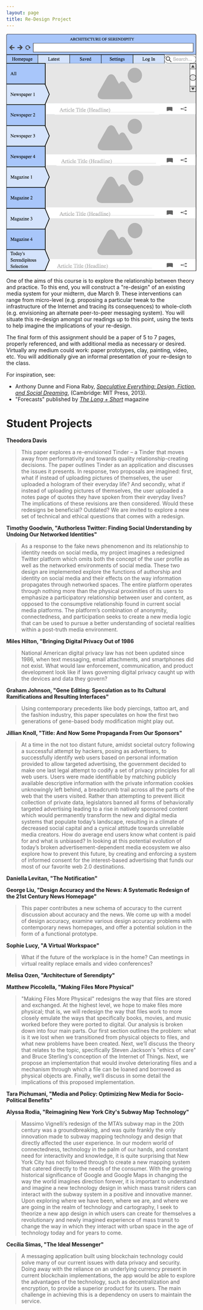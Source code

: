 ```yaml
---
layout: page
title: Re-Design Project
---
```


![](assets/images/serendipity.png)

One of the aims of this course is to explore the relationship between theory and practice. To this end, you will construct a "re-design" of an existing media system for your midterm, due March 9.  These interventions can range from micro-level (e.g. proposing a particular tweak to the infrastructure of the Internet and tracing its consequences) to whole-cloth (e.g. envisioning an alternate peer-to-peer messaging system). You will situate this re-design amongst our readings up to this point, using the texts to help imagine the implications of your re-design.

The final form of this assignment should be a paper of 5 to 7 pages, properly referenced, and with additional media as necessary or desired.  Virtually any medium could work: paper prototypes, clay, painting, video, etc. You will additionally give an informal presentation of your re-design to the class.

For inspiration, see:

- Anthony Dunne and Fiona Raby, [*Speculative Everything: Design, Fiction, and Social Dreaming*](https://mitpress.mit.edu/books/speculative-everything), (Cambridge: MIT Press, 2013).
- "Forecasts" published by [*The Long + Short*](http://thelongandshort.org/forecasts) magazine

# Student Projects

**Theodora Davis**

> This paper explores a re-envisioned Tinder – a Tinder that moves away from performativity and towards quality relationship-creating decisions. The paper outlines Tinder as an application and discusses the issues it presents. In response, two proposals are imagined: first, what if instead of uploading pictures of themselves, the user uploaded a hologram of their everyday life? And secondly, what if instead of uploading pictures of themselves, the user uploaded a notes page of quotes they have spoken from their everyday lives? The implications of these revisions are then considered. Would these redesigns be beneficial? Outdated? We are invited to explore a new set of technical and ethical questions that comes with a redesign.

**Timothy Goodwin, "Authorless Twitter: Finding Social Understanding by Undoing Our Networked Identities"**

> As a response to the fake news phenomenon and its relationship to identity needs on social media, my project imagines a redesigned Twitter platform which omits both the concept of the user profile as well as the networked environments of social media. These two design are implemented explore the functions of authorship and identity on social media and their effects on the way information propagates through networked spaces. The entire platform operates through nothing more than the physical proximities of its users to emphasize a participatory relationship between user and content, as opposed to the consumptive relationship found in current social media platforms. The platform’s combination of anonymity, connectedness, and participation seeks to create a new media logic that can be used to pursue a better understanding of societal realities within a post-truth media environment.

**Miles Hilton, "Bringing Digital Privacy Out of 1986**

> National American digital privacy law has not been updated since 1986, when text messaging, email attachments, and smartphones did not exist. What would law enforcement, communication, and product development look like if laws governing digital privacy caught up with the devices and data they govern?

**Graham Johnson, "Gene Editing: Speculation as to Its Cultural Ramifications and Resulting Interfaces"**

> Using contemporary precedents like body piercings, tattoo art, and the fashion industry, this paper speculates on how the first two generations of gene-based body modification might play out.

**Jillian Knoll, "Title: And Now Some Propaganda From Our Sponsors"**

> At a time in the not too distant future, amidst societal outcry following a successful attempt by hackers, posing as advertisers, to successfully identify web users based on personal information provided to allow targeted advertising, the government decided to make one last legal attempt to codify a set of privacy principles for all web users. Users were made identifiable by matching publicly available descriptive information with the private information cookies unknowingly left behind, a breadcrumb trail across all the parts of the web that the users visited. Rather than attempting to prevent illicit collection of private data, legislators banned all forms of behaviorally targeted advertising leading to a rise in natively sponsored content which would permanently transform the new and digital media systems that populate today’s landscape, resulting in a climate of decreased social capital and a cynical attitude towards unreliable media creators. How do average end users know what content is paid for and what is unbiased? In looking at this potential evolution of today’s broken advertisement-dependent media ecosystem we also explore how to prevent this future, by creating and enforcing a system of informed consent for the interest-based advertising that funds our most of our favorite web 2.0 destinations.

**Daniella Levitan, "The Notification"**

**George Liu, "Design Accuracy and the News: A Systematic Redesign of the 21st Century News Homepage"**

> This paper contributes a new schema of accuracy to the current discussion about accuracy and the news. We come up with a model of design accuracy, examine various design accuracy problems with contemporary news homepages, and offer a potential solution in the form of a functional prototype.

**Sophie Lucy, "A Virtual Workspace"**

> What if the future of the workplace is in the home? Can meetings in virtual reality replace emails and video conferences?

**Melisa Ozen, "Architecture of Serendipty"**

**Matthew Piccolella, "Making Files More Physical"**

> "Making Files More Physical" redesigns the way that files are stored and exchanged. At the highest level, we hope to make files more physical; that is, we will redesign the way that files work to more closely emulate the ways that specifically books, movies, and music worked before they were ported to digital. Our analysis is broken down into four main parts. Our first section outlines the problem: what is it we lost when we transitioned from physical objects to files, and what new problems have been created. Next, we’ll discuss the theory that relates to the topic, specifically Steven Jackson's "ethics of care" and Bruce Sterling's conception of the Internet of Things. Next, we propose an implementation that would involve deteriorating files and a mechanism through which a file can be loaned and borrowed as physical objects are. Finally, we’ll discuss in some detail the implications of this proposed implementation.

**Tara Pichumani, "Media and Policy: Optimizing New Media for Socio-Political Benefits"**

**Alyssa Rodia, "Reimagining New York City's Subway Map Technology"**

> Massimo Vignelli’s redesign of the MTA’s subway map in the 20th century was a groundbreaking, and was quite frankly the only innovation made to subway mapping technology and design that directly affected the user experience. In our modern world of connectedness, technology in the palm of our hands, and constant need for interactivity and knowledge, it is quite surprising that New York City has not followed through to create a new mapping system that catered directly to the needs of the consumer. With the growing historical significance of Google and Google Maps in changing the way the world imagines direction forever, it is important to understand and imagine a new technology design in which mass transit riders can interact with the subway system in a positive and innovative manner. Upon exploring where we have been, where we are, and where we are going in the realm of technology and cartography, I seek to theorize a new app design in which users can create for themselves a revolutionary and newly imagined experience of mass transit to change the way in which they interact with urban space in the age of technology today and for years to come.

**Cecília Simas, "The Ideal Messenger"**

> A messaging application built using blockchain technology could solve many of our current issues with data privacy and security. Doing away with the reliance on an underlying currency present in current blockchain implementations, the app would be able to explore the advantages of the technology, such as decentralization and encryption, to provide a superior product for its users. The main challenge in achieving this is a dependency on users to maintain the service.